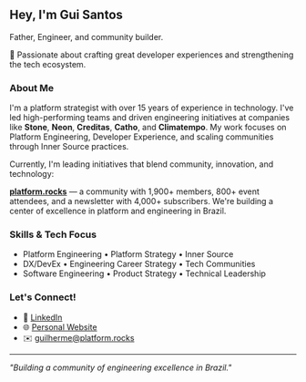 ## Hey, I'm Gui Santos

Father, Engineer, and community builder.  

💚 Passionate about crafting great developer experiences and strengthening the tech ecosystem.

### About Me

I'm a platform strategist with over 15 years of experience in technology. I've led high-performing teams and driven engineering initiatives at companies like **Stone**, **Neon**, **Creditas**, **Catho**, and **Climatempo**. My work focuses on Platform Engineering, Developer Experience, and scaling communities through Inner Source practices.

Currently, I'm leading initiatives that blend community, innovation, and technology:

**[platform.rocks](https://platform.rocks)** — a community with 1,900+ members, 800+ event attendees, and a newsletter with 4,000+ subscribers. We're building a center of excellence in platform and engineering in Brazil.

### Skills & Tech Focus

- Platform Engineering • Platform Strategy • Inner Source  
- DX/DevEx • Engineering Career Strategy • Tech Communities
- Software Engineering • Product Strategy • Technical Leadership  

### Let's Connect!

- 💼 [LinkedIn](https://www.linkedin.com/in/guilherme-dos-santos)  
- 🌐 [Personal Website](https://plat.fm/p/guisantos)  
- ✉️ guilherme@platform.rocks  

---

_"Building a community of engineering excellence in Brazil."_
